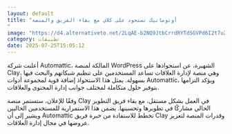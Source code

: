 ```yaml
---
layout: default
title: "أوتوماتيك تستحوذ على كلاي مع بقاء الفريق والمنصة
"
image: "https://d4.alternativeto.net/2LqAE-b2NQ9JtbCrrdRYTdSGVPd6I2t7u2wflfpH47s/rs:fill:1520:760:0/g:ce:0:0/YWJzOi8vZGlzdC9jb250ZW50LzE3NTM0NTU5MTI2MDgucG5n.png"
category: تطبيقات
date: 2025-07-25T15:05:12
---
```


أعلنت شركة Automattic، المالكة لمنصة WordPress الشهيرة، عن استحواذها على Clay، وهي منصة لإدارة العلاقات تساعد المستخدمين على تنظيم شبكاتهم والبحث فيها بسهولة. يمثل هذا الاستحواذ إضافة قوية لمجموعة أدوات Automattic، ويؤكد التزامها بتوفير حلول متكاملة لمختلف جوانب إدارة المحتوى والعلاقات.

وفقًا للإعلان، ستستمر منصة Clay في العمل بشكل مستقل، مع بقاء فريق التطوير الحالي مشاركًا في تطويرها وتحسينها. يضمن هذا الاستمرارية للمستخدمين الحاليين ويشير إلى أن Automattic تخطط للاستفادة من خبرة فريق Clay وقدرات المنصة لتعزيز عروضها في مجال إدارة العلاقات.
